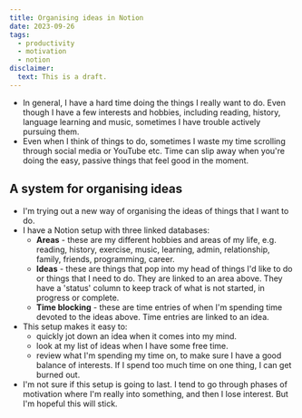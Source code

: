 ```yaml
---
title: Organising ideas in Notion
date: 2023-09-26
tags:
  - productivity
  - motivation
  - notion
disclaimer:
  text: This is a draft.
---
```


- In general, I have a hard time doing the things I really want to do. Even
  though I have a few interests and hobbies, including reading, history, language
  learning and music, sometimes I have trouble actively pursuing them.
- Even when I think of things to do, sometimes I waste my time scrolling through
  social media or YouTube etc. Time can slip away when you're doing the easy,
  passive things that feel good in the moment.

## A system for organising ideas

- I'm trying out a new way of organising the ideas of things that I want to do.
- I have a Notion setup with three linked databases:
  - **Areas** - these are my different hobbies and areas of my life, e.g.
    reading, history, exercise, music, learning, admin, relationship, family,
    friends, programming, career.
  - **Ideas** - these are things that pop into my head of things I'd like to do or
    things that I need to do. They are linked to an area above. They have a
    'status' column to keep track of what is not started, in progress or complete.
  - **Time blocking** - these are time entries of when I'm spending time devoted to
    the ideas above. Time entries are linked to an idea.
- This setup makes it easy to:
  - quickly jot down an idea when it comes into my mind.
  - look at my list of ideas when I have some free time.
  - review what I'm spending my time on, to make sure I have a good balance of
    interests. If I spend too much time on one thing, I can get burned out.
- I'm not sure if this setup is going to last. I tend to go through phases of
  motivation where I'm really into something, and then I lose interest. But I'm
  hopeful this will stick.
